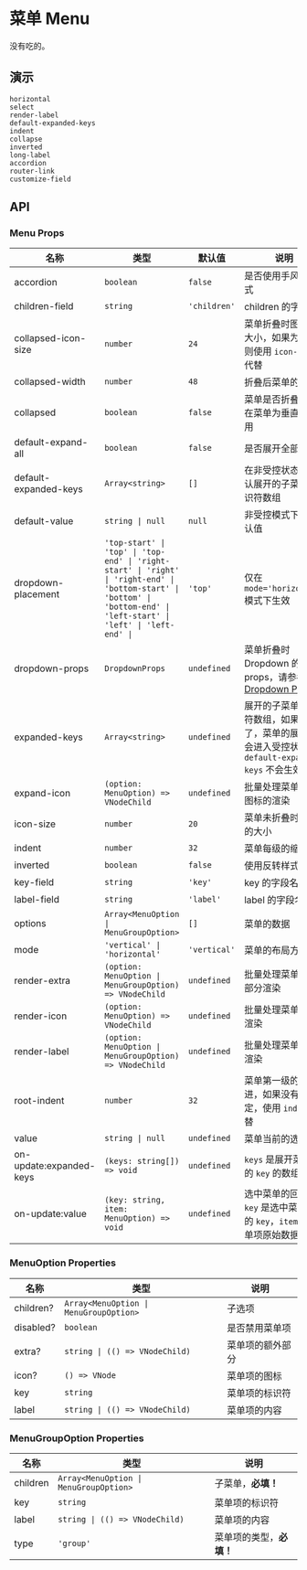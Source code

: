 # 菜单 Menu

没有吃的。

<!--single-column-->

## 演示

```demo
horizontal
select
render-label
default-expanded-keys
indent
collapse
inverted
long-label
accordion
router-link
customize-field
```

## API

### Menu Props

| 名称 | 类型 | 默认值 | 说明 |
| --- | --- | --- | --- |
| accordion | `boolean` | `false` | 是否使用手风琴模式 |
| children-field | `string` | `'children'` | children 的字段名 |
| collapsed-icon-size | `number` | `24` | 菜单折叠时图标的大小，如果为设定则使用 `icon-size` 代替 |
| collapsed-width | `number` | `48` | 折叠后菜单的宽度 |
| collapsed | `boolean` | `false` | 菜单是否折叠，值在菜单为垂直时有用 |
| default-expand-all | `boolean` | `false` | 是否展开全部菜单 |
| default-expanded-keys | `Array<string>` | `[]` | 在非受控状态下默认展开的子菜单标识符数组 |
| default-value | `string \| null` | `null` | 非受控模式下的默认值 |
| dropdown-placement | `'top-start' \| 'top' \| 'top-end' \| 'right-start' \| 'right' \| 'right-end' \| 'bottom-start' \| 'bottom' \| 'bottom-end' \| 'left-start' \| 'left' \| 'left-end' \| ` | `'top'` | 仅在 `mode='horizontal'` 模式下生效 |
| dropdown-props | `DropdownProps` | `undefined` | 菜单折叠时 Dropdown 的 props，请参考 [Dropdown Props](dropdown#API) |
| expanded-keys | `Array<string>` | `undefined` | 展开的子菜单标识符数组，如果设定了，菜单的展开将会进入受控状态，`default-expanded-keys` 不会生效 |
| expand-icon | `(option: MenuOption) => VNodeChild` | `undefined` | 批量处理菜单展开图标的渲染 |
| icon-size | `number` | `20` | 菜单未折叠时图标的大小 |
| indent | `number` | `32` | 菜单每级的缩进 |
| inverted | `boolean` | `false` | 使用反转样式 |
| key-field | `string` | `'key'` | key 的字段名 |
| label-field | `string` | `'label'` | label 的字段名 |
| options | `Array<MenuOption \| MenuGroupOption>` | `[]` | 菜单的数据 |
| mode | `'vertical' \| 'horizontal'` | `'vertical'` | 菜单的布局方式 |
| render-extra | `(option: MenuOption \| MenuGroupOption) => VNodeChild` | `undefined` | 批量处理菜单额外部分渲染 |
| render-icon | `(option: MenuOption) => VNodeChild` | `undefined` | 批量处理菜单图标渲染 |
| render-label | `(option: MenuOption \| MenuGroupOption) => VNodeChild` | `undefined` | 批量处理菜单标签渲染 |
| root-indent | `number` | `32` | 菜单第一级的缩进，如果没有设定，使用 `indent` 代替 |
| value | `string \| null` | `undefined` | 菜单当前的选中值 |
| on-update:expanded-keys | `(keys: string[]) => void` | `undefined` | `keys` 是展开菜单项的 `key` 的数组 |
| on-update:value | `(key: string, item: MenuOption) => void` | `undefined` | 选中菜单的回调，`key` 是选中菜单项的 `key`，`item` 是菜单项原始数据 |

### MenuOption Properties

| 名称      | 类型                                   | 说明             |
| --------- | -------------------------------------- | ---------------- |
| children? | `Array<MenuOption \| MenuGroupOption>` | 子选项           |
| disabled? | `boolean`                              | 是否禁用菜单项   |
| extra?    | `string \| (() => VNodeChild)`         | 菜单项的额外部分 |
| icon?     | `() => VNode`                          | 菜单项的图标     |
| key       | `string`                               | 菜单项的标识符   |
| label     | `string \| (() => VNodeChild)`         | 菜单项的内容     |

### MenuGroupOption Properties

| 名称     | 类型                                   | 说明                     |
| -------- | -------------------------------------- | ------------------------ |
| children | `Array<MenuOption \| MenuGroupOption>` | 子菜单，**必填！**       |
| key      | `string`                               | 菜单项的标识符           |
| label    | `string \| (() => VNodeChild)`         | 菜单项的内容             |
| type     | `'group'`                              | 菜单项的类型，**必填！** |
